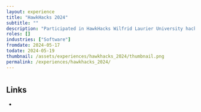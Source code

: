 ```yaml
---
layout: experience
title: "HawkHacks 2024"
subtitle: ""
description: "Participated in HawkHacks Wilfrid Laurier University hackathon in 2024"
roles: []
industries: ["Software"]
fromdate: 2024-05-17
todate: 2024-05-19
thumbnail: /assets/experiences/hawkhacks_2024/thumbnail.png
permalink: /experiences/hawkhacks_2024/
---
```


#

## Links

-
